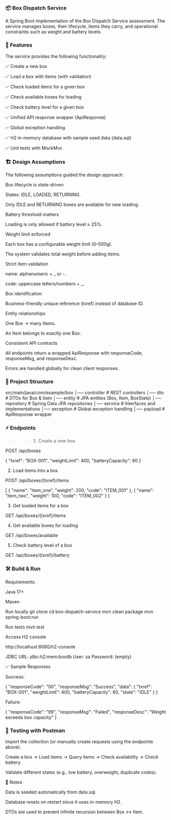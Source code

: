 ### 📦 Box Dispatch Service ###

A Spring Boot implementation of the Box Dispatch Service assessment.
The service manages boxes, their lifecycle, items they carry, and operational constraints such as weight and battery levels.




### 🚀 Features ###

The service provides the following functionality:

✅ Create a new box

✅ Load a box with items (with validation)

✅ Check loaded items for a given box

✅ Check available boxes for loading

✅ Check battery level for a given box

✅ Unified API response wrapper (ApiResponse<T>)

✅ Global exception handling

✅ H2 in-memory database with sample seed data (data.sql)

✅ Unit tests with MockMvc




### 🏗️ Design Assumptions ###

The following assumptions guided the design approach:

Box lifecycle is state-driven

States: IDLE, LOADED, RETURNING.

Only IDLE and RETURNING boxes are available for new loading.

Battery threshold matters

Loading is only allowed if battery level ≥ 25%.

Weight limit enforced

Each box has a configurable weight limit (0–500g).

The system validates total weight before adding items.

Strict item validation

name: alphanumeric + _ or -.

code: uppercase letters/numbers + _.

Box identification

Business-friendly unique reference (txref) instead of database ID.

Entity relationships

One Box → many Items.

An Item belongs to exactly one Box.

Consistent API contracts

All endpoints return a wrapped ApiResponse with responseCode, responseMsg, and responseDesc.

Errors are handled globally for clean client responses.




### 📂 Project Structure ###
src/main/java/com/example/box
│── controller      # REST controllers
│── dto             # DTOs for Box & Item
│── entity          # JPA entities (Box, Item, BoxState)
│── repository      # Spring Data JPA repositories
│── service         # Interfaces and implementations
│── exception       # Global exception handling
│── payload         # ApiResponse wrapper




### ⚡ Endpoints ###
>> 1. Create a new box
>>
POST /api/boxes

{
  "txref": "BOX-001",
  "weightLimit": 400,
  "batteryCapacity": 80
}

2. Load items into a box

POST /api/boxes/{txref}/items

[
  { "name": "item_one", "weight": 200, "code": "ITEM_001" },
  { "name": "item_two", "weight": 100, "code": "ITEM_002" }
]

3. Get loaded items for a box

GET /api/boxes/{txref}/items

4. Get available boxes for loading

GET /api/boxes/available

5. Check battery level of a box

GET /api/boxes/{txref}/battery




### 🛠️ Build & Run ###

Requirements:

Java 17+

Maven

Run locally
git clone <repo-url>
cd box-dispatch-service
mvn clean package
mvn spring-boot:run

Run tests
mvn test

Access H2 console

http://localhost:8080/h2-console

JDBC URL: jdbc:h2:mem:boxdb
User: sa
Password: (empty)

✅ Sample Responses

Success:

{
  "responseCode": "00",
  "responseMsg": "Success",
  "data": {
    "txref": "BOX-001",
    "weightLimit": 400,
    "batteryCapacity": 80,
    "state": "IDLE"
  }
}


Failure:

{
  "responseCode": "99",
  "responseMsg": "Failed",
  "responseDesc": "Weight exceeds box capacity"
}




### 🧪 Testing with Postman ###

Import the collection (or manually create requests using the endpoints above).

Create a box → Load items → Query items → Check availability → Check battery.

Validate different states (e.g., low battery, overweight, duplicate codes).

📌 Notes

Data is seeded automatically from data.sql.

Database resets on restart since it uses in-memory H2.

DTOs are used to prevent infinite recursion between Box ↔ Item.